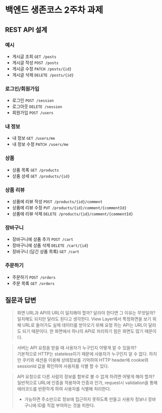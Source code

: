 # 백엔드 생존코스 2주차 과제

## REST API 설계

### 예시

- 게시글 조회 `GET /posts`
- 게시글 작성 `POST /posts`
- 게시글 수정 `PATCH /posts/{id}`
- 게시글 삭제 `DELETE /posts/{id}`

### 로그인/회원가입

- 로그인 `POST /session`
- 로그아웃 `DELETE /session`
- 회원가입 `POST /users`

### 내 정보

- 내 정보  `GET /users/me`
- 내 정보 수정  `PATCH /users/me`

### 상품

- 상품 목록 `GET /products`
- 상품 상세 `GET /products/{id}`

### 상품 리뷰

- 상품에 리뷰 작성 `POST /products/{id}/comment`
- 상품에 리뷰 수정 `PUT /products/{id}/comment/{commentId}`
- 상품에 리뷰 삭제 `DELETE /products/{id}/comment/{commentId}`

### 장바구니

- 장바구니에 상품 추가 `POST /cart`
- 장바구니에 상품 삭제 `DELETE /cart/{id}`
- 장바구니 (담긴 상품 목록) `GET /cart`

### 주문하기

- 주문하기 `POST /orders`
- 주문 목록 `GET /orders`

## 질문과 답변

> 화면 URL과 API의 URL이 일치해야 할까? 달라야 한다면 그 이유는 무엇일까? <br>
> 일치해도 되지만 달라도 된다고 생각한다. View Layer에서 특정화면을 보기 위해 URL로 들어가도 실제 데이터를 받아오기 위해
> 요청 하는 API는 URL이 달라도 되기 때문이다. 한 화면에서 하나의 API로 처리하기 힘든 화면도 많기 때문이다.

> 서버는 API 요청을 받을 때 사용자가 누구인지 어떻게 알 수 있을까? <BR>
> 기본적으로 HTTP는 stateless이기 때문에 사용자가 누구인지 알 수 없다. 하지만 쿠키와 세션을 이용해 상태정보를 기억하여
> HTTP header에 cookie와 sessionId 값을 확인하여 사용자를 식별 할 수 있다.

> API 요청으로 다른 사람의 정보를 함부로 볼 수 없게 하려면 어떻게 해야 할까? <br>
> 일반적으로 URL에 인증을 적용하여 인증과 인가, request시 validation을 통해 에러코드를 반환하게 하여 사용자를 식별해 처리한다.
> + 가능하면 주소만으로 정보에 접근하지 못하도록 만들고 사용자 정보나 장바구니에 ID를 직접 부여하는 것을 피한다.
 
